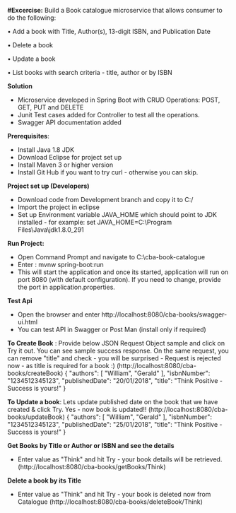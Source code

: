 **#Excercise:**
Build a Book catalogue microservice that allows consumer to do the following: 

•	Add a book with Title, Author(s), 13-digit ISBN, and Publication Date 

•	Delete a book 

•	Update a book 

•	List books with search criteria - title, author or by ISBN 

**Solution**
- Microservice developed in Spring Boot with CRUD Operations: POST, GET, PUT and DELETE
- Junit Test cases added for Controller to test all the operations.
- Swagger API documentation added

**Prerequisites**:
   - Install Java 1.8 JDK
   - Download Eclipse for project set up
   - Install Maven 3 or higher version
   - Install Git Hub if you want to try curl - otherwise you can skip.

**Project set up (Developers)**
- Download code from Development branch and copy it to C:/
- Import the project in eclipse
- Set up Environment variable JAVA_HOME which should point to JDK installed - for example: set JAVA_HOME=C:\Program Files\Java\jdk1.8.0_291

**Run Project:**
- Open Command Prompt and navigate to C:\cba-book-catalogue
- Enter : mvnw spring-boot:run
- This will start the application and once its started, application will run on port 8080 (with default configuration). If you need to change, provide the port in application.properties.

**Test Api**
- Open the browser and enter http://localhost:8080/cba-books/swagger-ui.html
- You can test API in Swagger or Post Man (install only if required)

**To Create Book** : 
Provide below JSON Request Object sample and click on Try it out. You can see sample success response. 
On the same request, you can remove "title" and check - you will be surprised - Request is rejected now - as title is required for a book :) (http://localhost:8080/cba-books/createBook)
 {
  "authors": [
    "William", "Gerald"
  ],
  "isbnNumber": "1234512345123",
  "publishedDate": "20/01/2018",
  "title": "Think Positive - Success is yours!"
}

**To Update a book**:
Lets update published date on the book that we have created & click Try. Yes - now book is updated!! (http://localhost:8080/cba-books/updateBook)
 {
  "authors": [
    "William", "Gerald"
  ],
  "isbnNumber": "1234512345123",
  "publishedDate": "25/01/2018",
  "title": "Think Positive - Success is yours!"
}

**Get Books by Title or Author or ISBN and see the details** 
- Enter value as "Think" and hit Try - your book details will be retrieved. (http://localhost:8080/cba-books/getBooks/Think)
 
**Delete a book by its Title**
- Enter value as "Think" and hit Try - your book is deleted now from Catalogue (http://localhost:8080/cba-books/deleteBook/Think)

